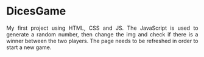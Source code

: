 # DicesGame
<p style = "text-align: justify;">My first project using HTML, CSS and JS. The JavaScript is used to generate a random number, then change the img and check if there is a winner between the two players. The page needs to be refreshed in order to start a new game. </p>
